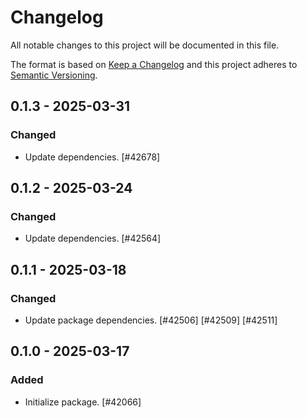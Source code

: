 # Changelog

All notable changes to this project will be documented in this file.

The format is based on [Keep a Changelog](https://keepachangelog.com/en/1.0.0/)
and this project adheres to [Semantic Versioning](https://semver.org/spec/v2.0.0.html).

## 0.1.3 - 2025-03-31
### Changed
- Update dependencies. [#42678]

## 0.1.2 - 2025-03-24
### Changed
- Update dependencies. [#42564]

## 0.1.1 - 2025-03-18
### Changed
- Update package dependencies. [#42506] [#42509] [#42511]

## 0.1.0 - 2025-03-17
### Added
- Initialize package. [#42066]
